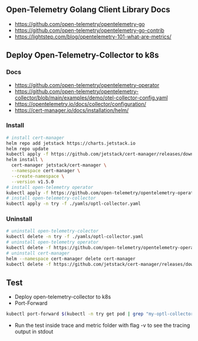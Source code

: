 ## Open-Telemetry Golang Client Library Docs
* https://github.com/open-telemetry/opentelemetry-go
* https://github.com/open-telemetry/opentelemetry-go-contrib
* https://lightstep.com/blog/opentelemetry-101-what-are-metrics/


## Deploy Open-Telemetry-Collector to k8s
### Docs
* https://github.com/open-telemetry/opentelemetry-operator
* https://github.com/open-telemetry/opentelemetry-collector/blob/main/examples/demo/otel-collector-config.yaml
* https://opentelemetry.io/docs/collector/configuration/
* https://cert-manager.io/docs/installation/helm/
### Install
``` sh
# install cert-manager
helm repo add jetstack https://charts.jetstack.io
helm repo update
kubectl apply -f https://github.com/jetstack/cert-manager/releases/download/v1.5.0/cert-manager.crds.yaml
helm install \
  cert-manager jetstack/cert-manager \
  --namespace cert-manager \
  --create-namespace \
  --version v1.5.0
# install open-telemetry operator
kubectl apply -f https://github.com/open-telemetry/opentelemetry-operator/releases/download/v0.31.0/opentelemetry-operator.yaml
# install open-telemetry-collector
kubectl apply -n try -f ./yamls/optl-collector.yaml
```
### Uninstall
``` sh
# uninstall open-telemetry-colector
kubectl delete -n try -f ./yamls/optl-collector.yaml
# uninstall open-telemetry operator
kubectl delete -f https://github.com/open-telemetry/opentelemetry-operator/releases/latest/download/opentelemetry-operator.yaml
# uninstall cert-manager
helm --namespace cert-manager delete cert-manager
kubectl delete -f https://github.com/jetstack/cert-manager/releases/download/v1.5.0/cert-manager.crds.yaml
```


## Test
* Deploy open-telemetry-collector to k8s
* Port-Forward
``` sh
kubectl port-forward $(kubectl -n try get pod | grep "my-optl-collector-collector" | awk '{print $1}') 30080:30080 -n try
```
* Run the test inside trace and metric folder with flag -v to see the tracing output in stdout